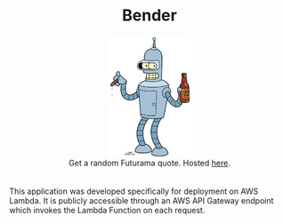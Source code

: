 # <div align="center">Bender</div>
<div align="center">
<img src="bender.png" alt="Girl in a jacket" width="150">
<div>Get a random Futurama quote. Hosted <a href="https://8vm545tod0.execute-api.us-east-1.amazonaws.com/production">here</a>.</div>
</div>
<br><br>
This application was developed specifically for deployment on AWS Lambda. It is publicly accessible through an AWS API Gateway endpoint which invokes the Lambda Function on each request.
